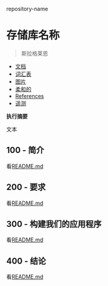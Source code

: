 repository-name

# 存储库名称

> 斯拉格莱恩

-   [文档](./DOCUMENTATION.md)
-   [词汇表](./GLOSSARY.md)
-   [图片](./IMAGES.md)
-   [柔和的](./PODMAN.md)
-   [References](./REFERENCES.md)
-   [遥测](./TELEMETRY.md)

**执行摘要**

文本

## 100 - 简介

看[README.md](./100/README.md)

## 200 - 要求

看[README.md](./200/README.md)

## 300 - 构建我们的应用程序

看[README.md](./300/README.md)

## 400 - 结论

看[README.md](./400/README.md)
